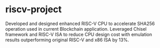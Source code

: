 # riscv-project
Developed and designed enhanced RISC-V CPU to accelerate SHA256 operation used in current Blockchain application. Leveraged Chisel framework and RISC-V ISA to reduce CPU design cost with emulation results outperforming original RISC-V and x86 ISA by 13%.
